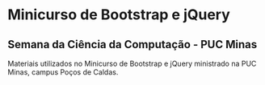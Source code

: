 # Minicurso de Bootstrap e jQuery
## Semana da Ciência da Computação - PUC Minas
Materiais utilizados no Minicurso de Bootstrap e jQuery ministrado na PUC Minas, campus Poços de Caldas.

